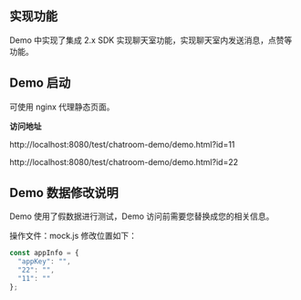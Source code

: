 ## 实现功能
Demo 中实现了集成 2.x SDK 实现聊天室功能，实现聊天室内发送消息，点赞等功能。

## Demo 启动
可使用 nginx 代理静态页面。

**访问地址**

http://localhost:8080/test/chatroom-demo/demo.html?id=11

http://localhost:8080/test/chatroom-demo/demo.html?id=22

## Demo 数据修改说明

Demo 使用了假数据进行测试，Demo 访问前需要您替换成您的相关信息。

操作文件：mock.js
修改位置如下：
```js
const appInfo = {
  "appKey": "",
  "22": "",
  "11": ""
};
```

